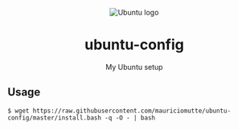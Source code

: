 <p align="center">
  <img alt="Ubuntu logo" src="https://assets.ubuntu.com/v1/57a889f6-ubuntu-logo112.png">
</p>
<h1 align="center">ubuntu-config</h1>
<p align="center">My Ubuntu setup</p>

## Usage

```
$ wget https://raw.githubusercontent.com/mauriciomutte/ubuntu-config/master/install.bash -q -O - | bash
```
